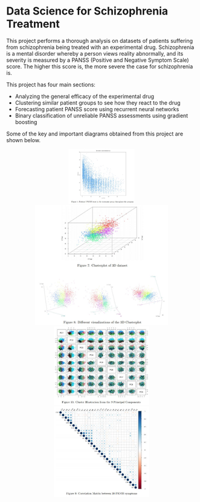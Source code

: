 # Data Science for Schizophrenia Treatment

This project performs a thorough analysis on datasets of patients suffering from schizophrenia being treated with an experimental drug. Schizophrenia is a mental disorder whereby a person views reality abnormally, and its severity is measured by a PANSS (Positive and Negative Symptom Scale) score. The higher this score is, the more severe the case for schizophrenia is.

This project has four main sections:
- Analyzing the general efficacy of the experimental drug
- Clustering similar patient groups to see how they react to the drug
- Forecasting patient PANSS score using recurrent neural networks
- Binary classification of unreliable PANSS assessments using gradient boosting

Some of the key and important diagrams obtained from this project are shown below.

<p align="center">
  <img src='/images/scatter_regression.JPG' width="35%">
  <img src='/images/clustering.JPG' width="70%"'>
  <img src='/images/PCA.JPG' width="50%">
  <img src='/images/corr_matrix.JPG' width="50%">
</p>
